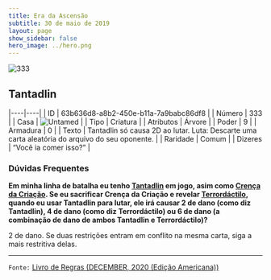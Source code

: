 ```yaml
---
title: Era da Ascensão
subtitle: 30 de maio de 2019
layout: page
show_sidebar: false
hero_image: ../hero.png
---
```


![333](https://cdn.keyforgegame.com/media/card_front/pt/435_333_RVCHH47H4PHQ_pt.png)

## Tantadlin

|----|----|
| ID | 63b636d8-a8b2-450e-b11a-7a9babc86df8 |
| Número | 333 |
| Casa | ![Untamed](https://archonarcana.com/images/thumb/b/bd/Untamed.png/22px-Untamed.png "Indomados") |
| Tipo | Criatura |
| Atributos | Árvore |
| Poder | 9 |
| Armadura | 0 |
| Texto | Tantadlin só causa 2D ao lutar. Luta: Descarte uma carta aleatória do arquivo do seu oponente. |
| Raridade | Comum |
| Dizeres | “Você ia comer isso?” |

### Dúvidas Frequentes

**Em minha linha de batalha eu tenho [Tantadlin](/aoa/333) em jogo, asim como [Crença da Criação](/wc/386).
Se eu sacrificar Crença da Criação e revelar
[Terrordáctilo](/wc/211), quando eu usar Tantadlin para lutar, ele irá causar
2 de dano (como diz Tantadlin), 4 de dano (como diz Terrordáctilo) ou
6 de dano (a combinação de dano de ambos Tantadlin e Terrordáctilo)?**

2 de dano. Se duas restrições entram em conflito na mesma carta, siga
a mais restritiva delas.

<hr/>

`Fonte:` [Livro de Regras (DECEMBER, 2020 (Edição Americana))](https://images-cdn.fantasyflightgames.com/filer_public/8c/af/8cafeca4-02c3-4990-bba1-ff9d3aa8f02a/keyforge_rulebook_v14_reduced-compressed.pdf)
